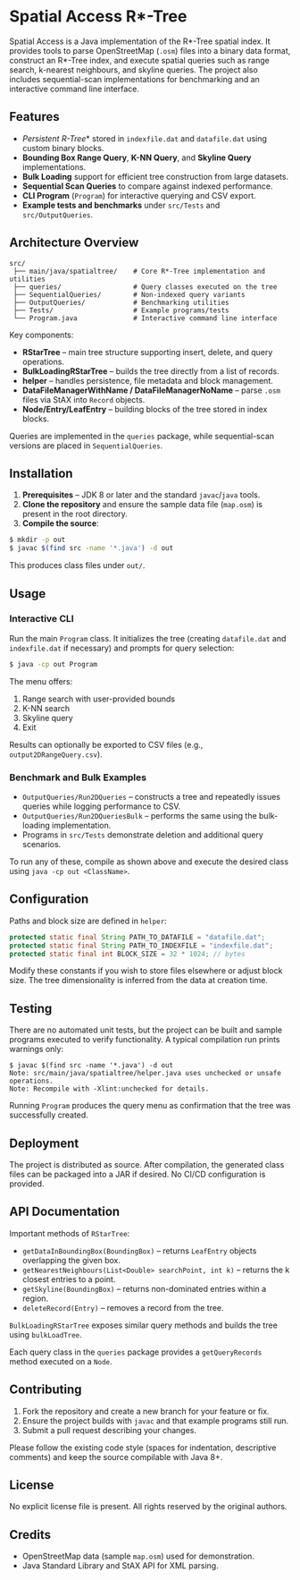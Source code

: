 # Spatial Access R*-Tree

Spatial Access is a Java implementation of the R*-Tree spatial index. It provides tools to parse OpenStreetMap (`.osm`) files into a binary data format, construct an R*-Tree index, and execute spatial queries such as range search, k-nearest neighbours, and skyline queries. The project also includes sequential-scan implementations for benchmarking and an interactive command line interface.

## Features

- **Persistent R*-Tree** stored in `indexfile.dat` and `datafile.dat` using custom binary blocks.
- **Bounding Box Range Query**, **K-NN Query**, and **Skyline Query** implementations.
- **Bulk Loading** support for efficient tree construction from large datasets.
- **Sequential Scan Queries** to compare against indexed performance.
- **CLI Program** (`Program`) for interactive querying and CSV export.
- **Example tests and benchmarks** under `src/Tests` and `src/OutputQueries`.

## Architecture Overview

```
src/
 ├── main/java/spatialtree/    # Core R*-Tree implementation and utilities
 ├── queries/                  # Query classes executed on the tree
 ├── SequentialQueries/        # Non-indexed query variants
 ├── OutputQueries/            # Benchmarking utilities
 ├── Tests/                    # Example programs/tests
 └── Program.java              # Interactive command line interface
```

Key components:

- **RStarTree** – main tree structure supporting insert, delete, and query operations.
- **BulkLoadingRStarTree** – builds the tree directly from a list of records.
- **helper** – handles persistence, file metadata and block management.
- **DataFileManagerWithName / DataFileManagerNoName** – parse `.osm` files via StAX into `Record` objects.
- **Node/Entry/LeafEntry** – building blocks of the tree stored in index blocks.

Queries are implemented in the `queries` package, while sequential-scan versions are placed in `SequentialQueries`.

## Installation

1. **Prerequisites** – JDK 8 or later and the standard `javac`/`java` tools.
2. **Clone the repository** and ensure the sample data file (`map.osm`) is present in the root directory.
3. **Compile the source**:

```bash
$ mkdir -p out
$ javac $(find src -name '*.java') -d out
```

This produces class files under `out/`.

## Usage

### Interactive CLI

Run the main `Program` class. It initializes the tree (creating `datafile.dat` and `indexfile.dat` if necessary) and prompts for query selection:

```bash
$ java -cp out Program
```

The menu offers:

1. Range search with user-provided bounds
2. K-NN search
3. Skyline query
0. Exit

Results can optionally be exported to CSV files (e.g., `output2DRangeQuery.csv`).

### Benchmark and Bulk Examples

- `OutputQueries/Run2DQueries` – constructs a tree and repeatedly issues queries while logging performance to CSV.
- `OutputQueries/Run2DQueriesBulk` – performs the same using the bulk-loading implementation.
- Programs in `src/Tests` demonstrate deletion and additional query scenarios.

To run any of these, compile as shown above and execute the desired class using `java -cp out <ClassName>`.

## Configuration

Paths and block size are defined in `helper`:

```java
protected static final String PATH_TO_DATAFILE = "datafile.dat";
protected static final String PATH_TO_INDEXFILE = "indexfile.dat";
protected static final int BLOCK_SIZE = 32 * 1024; // bytes
```

Modify these constants if you wish to store files elsewhere or adjust block size. The tree dimensionality is inferred from the data at creation time.

## Testing

There are no automated unit tests, but the project can be built and sample programs executed to verify functionality. A typical compilation run prints warnings only:

```
$ javac $(find src -name '*.java') -d out
Note: src/main/java/spatialtree/helper.java uses unchecked or unsafe operations.
Note: Recompile with -Xlint:unchecked for details.
```

Running `Program` produces the query menu as confirmation that the tree was successfully created.

## Deployment

The project is distributed as source. After compilation, the generated class files can be packaged into a JAR if desired. No CI/CD configuration is provided.

## API Documentation

Important methods of `RStarTree`:

- `getDataInBoundingBox(BoundingBox)` – returns `LeafEntry` objects overlapping the given box.
- `getNearestNeighbours(List<Double> searchPoint, int k)` – returns the k closest entries to a point.
- `getSkyline(BoundingBox)` – returns non-dominated entries within a region.
- `deleteRecord(Entry)` – removes a record from the tree.

`BulkLoadingRStarTree` exposes similar query methods and builds the tree using `bulkLoadTree`.

Each query class in the `queries` package provides a `getQueryRecords` method executed on a `Node`.

## Contributing

1. Fork the repository and create a new branch for your feature or fix.
2. Ensure the project builds with `javac` and that example programs still run.
3. Submit a pull request describing your changes.

Please follow the existing code style (spaces for indentation, descriptive comments) and keep the source compilable with Java 8+.

## License

No explicit license file is present. All rights reserved by the original authors.

## Credits

- OpenStreetMap data (sample `map.osm`) used for demonstration.
- Java Standard Library and StAX API for XML parsing.
